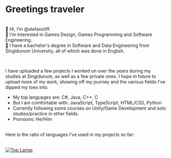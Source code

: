 <br>
<h1> Greetings traveler </h1>

<p>
  <br>
  👋 Hi, I’m @stefancliff.<br>
  👀 I’m interested in Games Design, Games Programming and Software Engineering.<br>
  🌱 I have a bachelor's degree in Software and Data Engineering from Singidunum University, all of which was done in English.<br>
</p>
<br>
<p>
  I have uploaded a few projects I worked on over the years during my studies at Singidunum, as well as a few private ones. I hope in future to upload more of my work, showing off my journey and the various fields I've dipped my toes into.

  - My top languages are: C#, Java, C++, C
  - But I am comfortable with: JavaScript, TypeScript, HTML/CSS, Python 
  - Currently following some courses on Unity/Game Development and solo studies/practice in other fields.
  - Pronouns: He/Him
</p>
<br>
  Here is the ratio of languages I've used in my projects so far:
<br><br>



[![Top Langs](https://github-readme-stats.vercel.app/api/top-langs/?username=stefancliff&layout=compact&theme=chartreuse-dark)](https://github.com/anuraghazra/github-readme-stats)


<!---
<br><img src="https://github-readme-stats.vercel.app/api/top-langs?username=stefancliff&show_icons=true&locale=en&layout=compact&theme=chartreuse-dark" alt="ovi" />
stefancliff/stefancliff is a ✨ special ✨ repository because its `README.md` (this file) appears on your GitHub profile.
You can click the Preview link to take a look at your changes.
--->
